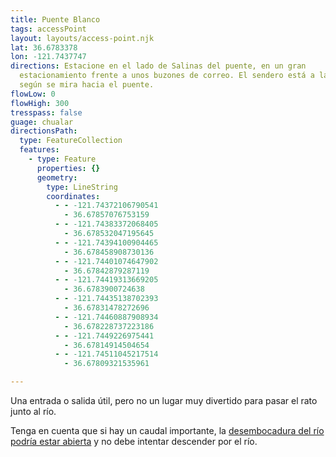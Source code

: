 ```yaml
---
title: Puente Blanco
tags: accessPoint
layout: layouts/access-point.njk
lat: 36.6783378
lon: -121.7437747
directions: Estacione en el lado de Salinas del puente, en un gran
  estacionamiento frente a unos buzones de correo. El sendero está a la derecha
  según se mira hacia el puente.
flowLow: 0
flowHigh: 300
tresspass: false
guage: chualar
directionsPath:
  type: FeatureCollection
  features:
    - type: Feature
      properties: {}
      geometry:
        type: LineString
        coordinates:
          - - -121.74372106790541
            - 36.67857076753159
          - - -121.74383372068405
            - 36.678532047195645
          - - -121.74394100904465
            - 36.678458908730136
          - - -121.74401074647902
            - 36.67842879287119
          - - -121.74419313669205
            - 36.6783900724638
          - - -121.74435138702393
            - 36.67831478272696
          - - -121.74460887908934
            - 36.678228737223186
          - - -121.7449226975441
            - 36.67814914504654
          - - -121.74511045217514
            - 36.67809321535961

---
```



Una entrada o salida útil, pero no un lugar muy divertido para pasar el rato junto al río.

Tenga en cuenta que si hay un caudal importante, la [desembocadura del río podría estar abierta](/overview/safety#breach) y no debe intentar descender por el río.

